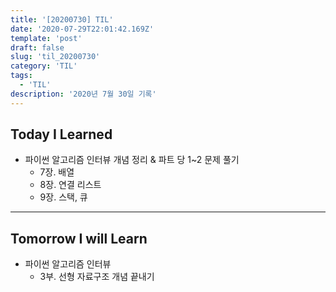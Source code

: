 ```yaml
---
title: '[20200730] TIL'
date: '2020-07-29T22:01:42.169Z'
template: 'post'
draft: false
slug: 'til_20200730'
category: 'TIL'
tags:
  - 'TIL'
description: '2020년 7월 30일 기록'
---
```


## Today I Learned

- 파이썬 알고리즘 인터뷰 개념 정리 & 파트 당 1~2 문제 풀기
  - 7장. 배열
  - 8장. 연결 리스트
  - 9장. 스택, 큐

<hr>

## Tomorrow I will Learn

- 파이썬 알고리즘 인터뷰
  - 3부. 선형 자료구조 개념 끝내기
